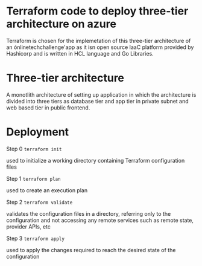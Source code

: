 # Terraform code to deploy three-tier architecture on azure

Terraform is chosen for the implemetation of this three-tier architecture of an ónlinetechchallenge'app as it isn open source IaaC platform provided by Hashicorp and is written in HCL language and Go Libraries.

# Three-tier architecture
A monotlith architecture of setting up application in which the architecture is divided into three tiers as database tier and app tier in private subnet and web based tier in public frontend.


# Deployment
Step 0 ``` terraform init ```

used to initialize a working directory containing Terraform configuration files

Step 1 ``` terraform plan ```

used to create an execution plan

Step 2 ``` terraform validate ```

validates the configuration files in a directory, referring only to the configuration and not accessing any remote services such as remote state, provider APIs, etc

Step 3  ``` terraform apply ```

used to apply the changes required to reach the desired state of the configuration
